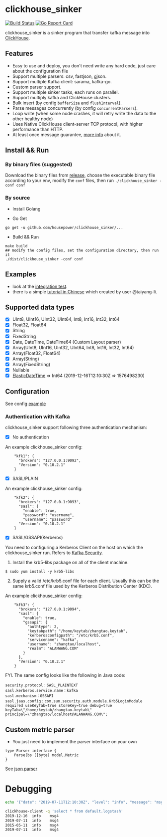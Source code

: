 # clickhouse_sinker

[![Build Status](https://travis-ci.com/housepower/clickhouse_sinker.svg?branch=master)](https://travis-ci.com/housepower/clickhouse_sinker)
[![Go Report Card](https://goreportcard.com/badge/github.com/housepower/clickhouse_sinker)](https://goreportcard.com/report/github.com/housepower/clickhouse_sinker)

clickhouse_sinker is a sinker program that transfer kafka message into [ClickHouse](https://clickhouse.yandex/).

## Features

- Easy to use and deploy, you don't need write any hard code, just care about the configuration file
- Support multiple parsers: csv, fastjson, gjson.
- Support multiple Kafka client: sarama, kafka-go.
- Custom parser support.
- Support multiple sinker tasks, each runs on parallel.
- Support multiply kafka and ClickHouse clusters.
- Bulk insert (by config `bufferSize` and `flushInterval`).
- Parse messages concurrently (by config `concurrentParsers`).
- Loop write (when some node crashes, it will retry write the data to the other healthy node)
- Uses Native ClickHouse client-server TCP protocol, with higher performance than HTTP.
- At least once message guarantee, [more info](https://github.com/housepower/clickhouse_sinker/issues/76) about it.

## Install && Run

### By binary files (suggested)

Download the binary files from [release](https://github.com/housepower/clickhouse_sinker/releases), choose the executable binary file according to your env, modify the `conf` files, then run `./clickhouse_sinker -conf conf `

### By source

- Install Golang

- Go Get

```
go get -u github.com/housepower/clickhouse_sinker/...
```

- Build && Run

```
make build
## modify the config files, set the configuration directory, then run it
./dist/clickhouse_sinker -conf conf
```

## Examples

- look at the [integration test](https://github.com/housepower/clickhouse_sinker/blob/master/go.test.sh).
- there is a simple [tutorial in Chinese](https://note.youdao.com/ynoteshare1/index.html?id=c4b4a84a08e2312da6c6d733a5074c7a&type=note) which created by user @taiyang-li.

## Supported data types

- [x] UInt8, UInt16, UInt32, UInt64, Int8, Int16, Int32, Int64
- [x] Float32, Float64
- [x] String
- [x] FixedString
- [x] Date, DateTime, DateTime64 (Custom Layout parser)
- [x] Array(UInt8, UInt16, UInt32, UInt64, Int8, Int16, Int32, Int64)
- [x] Array(Float32, Float64)
- [x] Array(String)
- [x] Array(FixedString)
- [x] Nullable
- [x] [ElasticDateTime](https://www.elastic.co/guide/en/elasticsearch/reference/current/date.html) => Int64 (2019-12-16T12:10:30Z => 1576498230)

## Configuration

See config [example](./conf/config.json)

### Authentication with Kafka

clickhouse_sinker support following three authentication mechanism:

* [x] No authentication

An example clickhouse_sinker config:

```
    "kfk1": {
      "brokers": "127.0.0.1:9092",
      "Version": "0.10.2.1"
    }
```

* [x] SASL/PLAIN

An example clickhouse_sinker config:
```
    "kfk2": {
      "brokers": "127.0.0.1:9093",
      "sasl": {
        "enable": true,
        "password": "username",
        "username": "password"
      "Version": "0.10.2.1"
    }
```

* [x] SASL/GSSAPI(Kerberos)

You need to configuring a Kerberos Client on the host on which the clickhouse_sinker run. Refers to [Kafka Security](https://kafka.apache.org/documentation/#security).

1. Install the krb5-libs package on all of the client machine.
```
$ sudo yum install -y krb5-libs
```
2. Supply a valid /etc/krb5.conf file for each client. Usually this can be the same krb5.conf file used by the Kerberos Distribution Center (KDC).


An example clickhouse_sinker config:

```
    "kfk3": {
      "brokers": "127.0.0.1:9094",
      "sasl": {
        "enable": true,
        "gssapi": {
          "authtype": 2,
          "keytabpath": "/home/keytab/zhangtao.keytab",
          "kerberosconfigpath": "/etc/krb5.conf",
          "servicename": "kafka",
          "username": "zhangtao/localhost",
          "realm": "ALANWANG.COM"
        }
      },
      "Version": "0.10.2.1"
    }
```

FYI. The same config looks like the following in Java code:
```
security.protocol：SASL_PLAINTEXT
sasl.kerberos.service.name：kafka
sasl.mechanism：GSSAPI
sasl.jaas.config：com.sun.security.auth.module.Krb5LoginModule required useKeyTab=true storeKey=true debug=true keyTab=\"/home/keytab/zhangtao.keytab\" principal=\"zhangtao/localhost@ALANWANG.COM\";
```

## Custom metric parser

- You just need to implement the parser interface on your own

```
type Parser interface {
	Parse(bs []byte) model.Metric
}
```

See [json parser](./parser/json.go)

# Debugging

```bash
echo '{"date": "2019-07-11T12:10:30Z", "level": "info", "message": "msg4"}' | kafkacat -b 127.0.0.1:9093 -P -t logstash

clickhouse-client -q 'select * from default.logstash'
2019-12-16	info	msg4
2019-07-11	info	msg4
2015-05-11	info	msg4
2019-07-11	info	msg4

```
